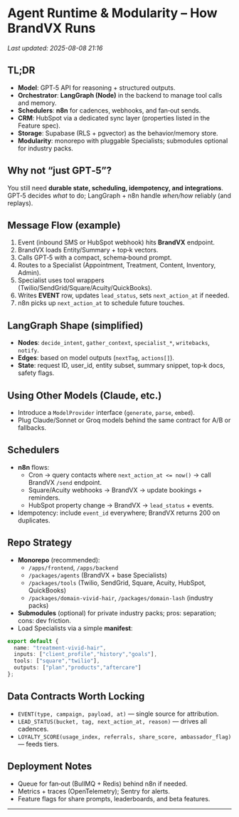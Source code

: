 # Agent Runtime & Modularity – How BrandVX Runs
_Last updated: 2025-08-08 21:16_

## TL;DR
- **Model**: GPT‑5 API for reasoning + structured outputs.
- **Orchestrator**: **LangGraph (Node)** in the backend to manage tool calls and memory.
- **Schedulers**: **n8n** for cadences, webhooks, and fan‑out sends.
- **CRM**: HubSpot via a dedicated sync layer (properties listed in the Feature spec).
- **Storage**: Supabase (RLS + pgvector) as the behavior/memory store.
- **Modularity**: monorepo with pluggable Specialists; submodules optional for industry packs.

## Why not “just GPT‑5”?
You still need **durable state, scheduling, idempotency, and integrations**. GPT‑5 decides *what* to do; LangGraph + n8n handle *when/how* reliably (and replays).

## Message Flow (example)
1. Event (inbound SMS or HubSpot webhook) hits **BrandVX** endpoint.
2. BrandVX loads Entity/Summary + top‑k vectors.
3. Calls GPT‑5 with a compact, schema‑bound prompt.
4. Routes to a Specialist (Appointment, Treatment, Content, Inventory, Admin).
5. Specialist uses tool wrappers (Twilio/SendGrid/Square/Acuity/QuickBooks).
6. Writes **EVENT** row, updates `lead_status`, sets `next_action_at` if needed.
7. n8n picks up `next_action_at` to schedule future touches.

## LangGraph Shape (simplified)
- **Nodes**: `decide_intent`, `gather_context`, `specialist_*`, `writebacks`, `notify`.
- **Edges**: based on model outputs (`nextTag`, `actions[]`).
- **State**: request ID, user_id, entity subset, summary snippet, top‑k docs, safety flags.

## Using Other Models (Claude, etc.)
- Introduce a `ModelProvider` interface (`generate`, `parse`, `embed`).
- Plug Claude/Sonnet or Groq models behind the same contract for A/B or fallbacks.

## Schedulers
- **n8n** flows:
  - Cron → query contacts where `next_action_at <= now()` → call BrandVX `/send` endpoint.
  - Square/Acuity webhooks → BrandVX → update bookings + reminders.
  - HubSpot property change → BrandVX → `lead_status` + events.
- Idempotency: include `event_id` everywhere; BrandVX returns 200 on duplicates.

## Repo Strategy
- **Monorepo** (recommended):  
  - `/apps/frontend`, `/apps/backend`
  - `/packages/agents` (BrandVX + base Specialists)
  - `/packages/tools` (Twilio, SendGrid, Square, Acuity, HubSpot, QuickBooks)
  - `/packages/domain-vivid-hair`, `/packages/domain-lash` (industry packs)
- **Submodules** (optional) for private industry packs; pros: separation; cons: dev friction.
- Load Specialists via a simple **manifest**:
```ts
export default {
  name: "treatment-vivid-hair",
  inputs: ["client_profile","history","goals"],
  tools: ["square","twilio"],
  outputs: ["plan","products","aftercare"]
};
```

## Data Contracts Worth Locking
- `EVENT(type, campaign, payload, at)` — single source for attribution.
- `LEAD_STATUS(bucket, tag, next_action_at, reason)` — drives all cadences.
- `LOYALTY_SCORE(usage_index, referrals, share_score, ambassador_flag)` — feeds tiers.

## Deployment Notes
- Queue for fan‑out (BullMQ + Redis) behind n8n if needed.
- Metrics + traces (OpenTelemetry); Sentry for alerts.
- Feature flags for share prompts, leaderboards, and beta features.

---
